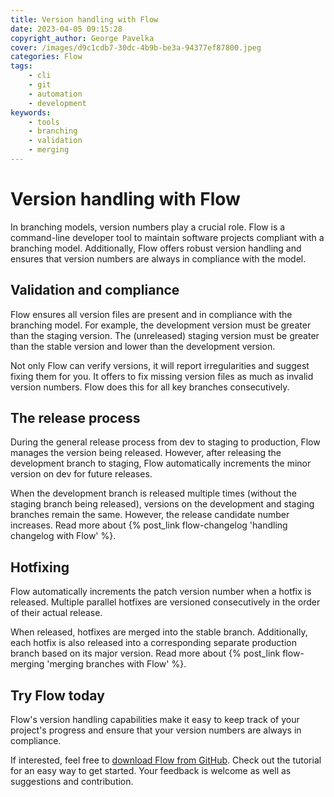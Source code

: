 ```yaml
---
title: Version handling with Flow
date: 2023-04-05 09:15:28
copyright_author: George Pavelka
cover: /images/d9c1cdb7-30dc-4b9b-be3a-94377ef87800.jpeg
categories: Flow
tags:
    - cli
    - git
    - automation
    - development
keywords:
    - tools
    - branching
    - validation
    - merging
---
```


# Version handling with Flow

In branching models, version numbers play a crucial role. Flow is a command-line developer tool to maintain software projects compliant with a branching model. Additionally, Flow offers robust version handling and ensures that version numbers are always in compliance with the model.

## Validation and compliance

Flow ensures all version files are present and in compliance with the branching model. For example, the development version must be greater than the staging version. The (unreleased) staging version must be greater than the stable version and lower than the development version.

Not only Flow can verify versions, it will report irregularities and suggest fixing them for you. It offers to fix missing version files as much as invalid version numbers. Flow does this for all key branches consecutively.

## The release process

During the general release process from dev to staging to production, Flow manages the version being released. However, after releasing the development branch to staging, Flow automatically increments the minor version on dev for future releases.

When the development branch is released multiple times (without the staging branch being released), versions on the development and staging branches remain the same. However, the release candidate number increases. Read more about {% post_link flow-changelog 'handling changelog with Flow' %}.

## Hotfixing

Flow automatically increments the patch version number when a hotfix is released. Multiple parallel hotfixes are versioned consecutively in the order of their actual release.

When released, hotfixes are merged into the stable branch. Additionally, each hotfix is also released into a corresponding separate production branch based on its major version. Read more about {% post_link flow-merging 'merging branches with Flow' %}.

## Try Flow today

Flow's version handling capabilities make it easy to keep track of your project's progress and ensure that your version numbers are always in compliance.

If interested, feel free to [download Flow from GitHub](https://github.com/internetguru/flow). Check out the tutorial for an easy way to get started. Your feedback is welcome as well as suggestions and contribution.
